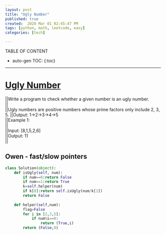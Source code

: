 ```yaml
---
layout: post
title: "Ugly Number"
published: true
created:  2020 Mar 01 02:45:47 PM
tags: [python, math, leetcode, easy]
categories: [tech]

---
```


TABLE OF CONTENT

* auto-gen TOC:
{:toc}

- - -

# [Ugly Number](https://leetcode.com/problems/ugly-number/submissions/)

||Write a program to check whether a given number is an ugly number.                                                                         
||                                                                                                                                          
||Ugly numbers are positive numbers whose prime factors only include 2, 3, 5.
||Output: 1->2->3->4->5                                                                                                                                                                                                                                                                                                                                                                                     
||Example 1:                                                                                                                                                        
||                                                                                                                                                                  
||Input: [8,1,5,2,6]                                                                                                                                                
||Output: 11                                                                                                                                                        
||                                                                                                                                                                                                                                                                                                                                                                                                                                          

## Owen - fast/slow pointers 

```python
class Solution(object):
    def isUgly(self, num):
        if num==0:return False
        if num==1:return True
        k=self.helper(num)
        if k[0]:return self.isUgly(num/k[1])
        return False
    
    def helper(self,num):
        flag=False
        for i in [2,3,5]:
            if num%i==0:
                return (True,i)
        return (False,0)
```




